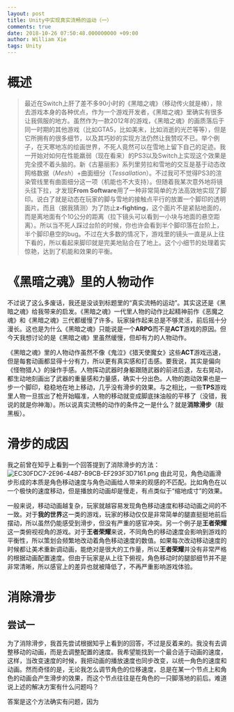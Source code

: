 ```yaml
---
layout: post
title: Unity中实现真实流畅的运动（一）
comments: true
date: 2018-10-26 07:50:48.000000000 +09:00
author: William Xie
tags: Unity
---
```


# 概述
>最近在Switch上肝了差不多90小时的《黑暗之魂》（移动传火就是棒），除去游戏本身的各种优点，作为一个游戏开发者，《黑暗之魂》里确实有很多让我佩服的地方。虽然作为一款2012年的游戏，《黑暗之魂》的画质落后于同一时期的其他游戏（比如GTA5，比如美末，比如消逝的光芒等等），但是它所拥有的很多细节，以及其巧妙的实现方法仍然让我赞叹不已。举个例子，在天寒地冻的绘画世界，不死人竟然可以在雪地上留下自己的足迹。我一开始对如何在性能羸弱（现在看来）的PS3以及Switch上实现这个效果是完全摸不着头脑的。新《古墓丽影》系列里劳拉和雪地的交互是基于动态改网格数据（*Mesh*）+曲面细分（*Tessallation*）。不过我可不觉得PS3的渲染管线里有曲面细分这一项（机能也不大支持）。但随着我某次意外地将镜头往下拉，才发现**From Software**用了一种非常简单的方法高效地实现了脚印。说白了就是动态在玩家的脚与雪地的接触点平行的放置一个脚印的透明面片。而且（据我猜测）为了防止**z-fighting**，这个面片不是紧贴地面的，而是离地面有个10公分的距离（拉下镜头可以看到一小块与地面的悬空距离）。所以当不死人踩过台阶的时候，你也许会看到半个脚印落在台阶上，半个脚印悬空的bug。不过在大多数的情况下，游戏里的镜头一直是从上往下看的，所以看起来脚印就是完美地贴合在了地上。这个小细节的处理着实惊艳，达到了机能和效果的平衡。

# 《黑暗之魂》里的人物动作
不过说了这么多废话，我还是没谈到标题里的“真实流畅的运动”。其实这还是《黑暗之魂》给我带来的启发。《黑暗之魂》一代里人物的动作比起精神前作《恶魔之魂》和《黑暗之魂》三代都缓慢了许多。玩家操作起来总是不够灵活，前后摇十分漫长。这也是为什么《黑暗之魂》只能说是一个**ARPG**而不是**ACT**游戏的原因。但今天我想讨论的是《黑暗之魂》里虽然缓慢，但却有力的人物动作。

《黑暗之魂》里的人物动作虽然不像《鬼泣》《猎天使魔女》这些**ACT**游戏迅速，但是每套动画都显得十分有力，所以更有真实感和打击感。要我说，其实是偏向《怪物猎人》的操作手感。人物挥动武器时身躯跟随武器的前进后退，左右晃动，都生动地刻画出了武器的重量感和力量感，确实十分出色。人物的跑动效果也是一步一个脚印，稳稳地在地上移动，几乎没有滑步的效果。与之相比，一些**TPS**游戏里人物一旦拔出了枪开始瞄准，人物的移动就变成脚底抹油般的平移了（没错，我说的就是你神海）。所以说真实流畅的动作的条件之一是什么？就是**消除滑步**（敲黑板）。

# 滑步的成因
我之前曾在知乎上看到一个回答提到了消除滑步的方法：![EC30FDC7-2E96-44B7-B9CB-EF293F3D7161.png](https://i.loli.net/2019/02/17/5c69706476991.png)
由此可见，角色动画滑步形成的本质是角色移动速度与角色动画给人带来的观感的不匹配。比如角色在以一个极快的速度移动，但是播放的动画却是慢走，有点类似于“缩地成寸”的效果。

一般来说，移动动画越复杂，玩家就越容易发现角色移动速度和移动动画之间的不一致。对于**我的世界**这一类的游戏，玩家的移动仅仅是非常简单的腿直挺挺地前后摆动，所以虽然仍能感受到滑步，但没有严重的感官冲突。另一个例子是**王者荣耀**这一类俯视视角的游戏。对于**王者荣耀**来说，不同角色的移动速度会影响到游戏的平衡性，所以策划会频繁地改动着角色移动速度的数值。如果每次改动移动速度的时候都让美术重新调动画，能绝对是很大的工作量，所以**王者荣耀**并没有非常严格的根据动画配置速度。但由于玩家是从上往下俯视，角色移动时的腿部细节并不是非常清晰，所以感官上的差异也就被降低了，不再严重影响游戏体验。

# 消除滑步
## 尝试一
为了消除滑步，我首先尝试根据知乎上看到的回答，不过是反着来的。我没有去调整移动的动画，而是去调整配置的速度。我希望能找到一个最合适于动画的速度，这样，当改变速度的时候，我把动画的播放速度也同步改变，以统一角色的速度和动画。然而奇怪的是，无论我怎么调节角色的位移速度，总是在某一个节点上和角色的动画会产生滑步的效果，而这个节点往往是在角色的一只脚落地的前后。难道说上述的解决方案有什么问题吗？

答案是这个方法确实有问题，因为